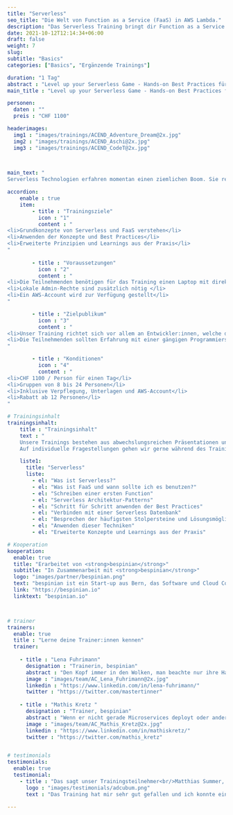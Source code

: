 ```yaml
---
title: "Serverless"
seo_title: "Die Welt von Function as a Service (FaaS) in AWS Lambda."
description: "Das Serverless Training bringt dir Function as a Service (FaaS) näher. Gemeinsam Best erstellen wir Best Practices Functions in AWS Lambda."
date: 2021-10-12T12:14:34+06:00
draft: false
weight: 7
slug: 
subtitle: "Basics"
categories: ["Basics", "Ergänzende Trainings"]

duration: "1 Tag"
abstract : "Level up your Serverless Game - Hands-on Best Practices für Serverless und FaaS"
main_title : "Level up your Serverless Game - Hands-on Best Practices für Serverless und FaaS"

personen: 
  daten : ""
  preis : "CHF 1100"

headerimages:
  img1 : "images/trainings/ACEND_Adventure_Dream@2x.jpg"
  img2 : "images/trainings/ACEND_Aschi@2x.jpg"
  img3 : "images/trainings/ACEND_CodeT@2x.jpg"

      

main_text: "
Serverless Technologien erfahren momentan einen ziemlichen Boom. Sie reichen von Function as a Service (FaaS) über komplette Datenbank- und Queueingsysteme bis hin zu Authentisierungs- und Monitoringlösungen. In diesem Training werden wir uns vor allem FaaS anschauen und entsprechende Functions erstellen, welche die gängigen Best Practices befolgen und in AWS Lambda laufen. Dabei lernen wir gewisse Stolpersteine und Eigenheiten dieser Plattformen kennen und wie man damit umgeht."

accordion:
    enable : true
    item:
        - title : "Trainingsziele"
          icon : "1"
          content : "
<li>Grundkonzepte von Serverless und FaaS verstehen</li>
<li>Anwenden der Konzepte und Best Practices</li>
<li>Erweiterte Prinzipien und Learnings aus der Praxis</li>
"
 
        - title : "Voraussetzungen"
          icon : "2"
          content : "
<li>Die Teilnehmenden benötigen für das Training einen Laptop mit direktem Zugang zum Internet</li>
<li>Lokale Admin-Rechte sind zusätzlich nötig </li>
<li>Ein AWS-Account wird zur Verfügung gestellt</li>
"

        - title : "Zielpublikum"
          icon : "3"
          content : "
<li>Unser Training richtet sich vor allem an Entwickler:innen, welche diese neue Welt und ihre Vor- und Nachteile kennenlernen möchten</li>
<li>Die Teilnehmenden sollten Erfahrung mit einer gängigen Programmiersprache haben, ist jedoch keine strikte Voraussetzung</li>
"

        - title : "Konditionen"
          icon : "4"
          content : "
<li>CHF 1100 / Person für einen Tag</li>
<li>Gruppen von 8 bis 24 Personen</li>
<li>Inklusive Verpflegung, Unterlagen und AWS-Account</li>
<li>Rabatt ab 12 Personen</li>
"

# Trainingsinhalt
trainingsinhalt: 
    title : "Trainingsinhalt"
    text : "
    Unsere Trainings bestehen aus abwechslungsreichen Präsentationen und hands-on Labs, um deren Inhalt auf spannende Art und Weise zu vermitteln.
    Auf individuelle Fragestellungen gehen wir gerne während des Trainings tiefer ein."

    liste1:
      title: "Serverless"
      liste:
        - el: "Was ist Serverless?"
        - el: "Was ist FaaS und wann sollte ich es benutzen?"
        - el: "Schreiben einer ersten Function"
        - el: "Serverless Architektur-Patterns"
        - el: "Schritt für Schritt anwenden der Best Practices"
        - el: "Verbinden mit einer Serverless Datenbank"
        - el: "Besprechen der häufigsten Stolpersteine und Lösungsmöglichkeiten"
        - el: "Anwenden dieser Techniken"
        - el: "Erweiterte Konzepte und Learnings aus der Praxis"

# Kooperation
kooperation:
  enable: true
  title: "Erarbeitet von <strong>bespinian</strong>"
  subtitle: "In Zusammenarbeit mit <strong>bespinian</strong>"
  logo: "images/partner/bespinian.png"
  text: "bespinian ist ein Start-up aus Bern, das Software und Cloud Computing liebt. Als \"Cloud Native Citizens\" sind sie auf verschiedenen Cloud Plattformen zu Hause und helfen ihren Kunden in enger Zusammenarbeit, neue Software in der Cloud zu bauen oder bestehende in die Cloud zu bringen."
  link: "https://bespinian.io"
  linktext: "bespinian.io"



# trainer
trainers:
  enable: true
  title : "Lerne deine Trainer:innen kennen"
  trainer:
    
    - title : "Lena Fuhrimann"
      designation : "Trainerin, bespinian"
      abstract : "Den Kopf immer in den Wolken, man beachte nur ihre Haare. Lena liebt es, Software zu modernisieren und mit neuen Technologien zu arbeiten. Sie benutzt übrigens Arch."
      image : "images/team/AC_Lena_Fuhrimann@2x.jpg"
      linkedin : "https://www.linkedin.com/in/lena-fuhrimann/"
      twitter : "https://twitter.com/mastertinner"
    
    - title : "Mathis Kretz "
      designation : "Trainer, bespinian"
      abstract : "Wenn er nicht gerade Microservices deployt oder anderen zeigt, wie man das macht, kocht er, am liebsten mit Feuer."
      image : "images/team/AC_Mathis_Kretz@2x.jpg"
      linkedin : "https://www.linkedin.com/in/mathiskretz/"
      twitter : "https://twitter.com/mathis_kretz"


# testimonials
testimonials:
  enable: true
  testimonial:
    - title : "Das sagt unser Trainingsteilnehmer<br/>Matthias Summer, Österreich"
      logo : "images/testimonials/adcubum.png"
      text : "Das Training hat mir sehr gut gefallen und ich konnte einige Dinge mitnehmen, die mir bei der täglichen Arbeit helfen. Die Praxis-Erfahrung und die Leidenschaft für die Technologie war bei den Trainern spürbar. Sie haben uns auch sehr gut unterstützt und uns nützliche Tipps gegeben."     
      
---
```

